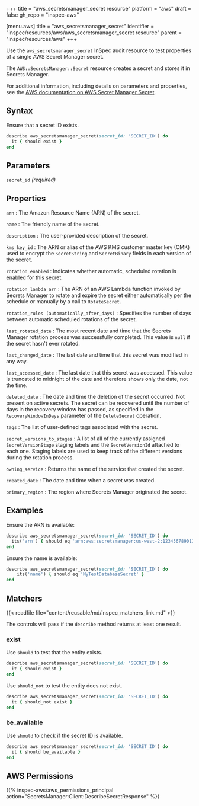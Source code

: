 +++
title = "aws_secretsmanager_secret resource"
platform = "aws"
draft = false
gh_repo = "inspec-aws"

[menu.aws]
title = "aws_secretsmanager_secret"
identifier = "inspec/resources/aws/aws_secretsmanager_secret resource"
parent = "inspec/resources/aws"
+++

Use the `aws_secretsmanager_secret` InSpec audit resource to test properties of a single AWS Secret Manager secret.

The `AWS::SecretsManager::Secret` resource creates a secret and stores it in Secrets Manager.

For additional information, including details on parameters and properties, see the [AWS documentation on AWS Secret Manager Secret](https://docs.aws.amazon.com/AWSCloudFormation/latest/UserGuide/aws-resource-secretsmanager-secret.html).

## Syntax

Ensure that a secret ID exists.

```ruby
describe aws_secretsmanager_secret(secret_id: 'SECRET_ID') do
  it { should exist }
end
```

## Parameters

`secret_id` _(required)_

## Properties

`arn`
: The Amazon Resource Name (ARN) of the secret.

`name`
: The friendly name of the secret.

`description`
: The user-provided description of the secret.

`kms_key_id`
: The ARN or alias of the AWS KMS customer master key (CMK) used to encrypt the `SecretString` and `SecretBinary` fields in each version of the secret.

`rotation_enabled`
: Indicates whether automatic, scheduled rotation is enabled for this secret.

`rotation_lambda_arn`
: The ARN of an AWS Lambda function invoked by Secrets Manager to rotate and expire the secret either automatically per the schedule or manually by a call to `RotateSecret`.

`rotation_rules (automatically_after_days)`
: Specifies the number of days between automatic scheduled rotations of the secret.

`last_rotated_date`
: The most recent date and time that the Secrets Manager rotation process was successfully completed. This value is `null` if the secret hasn't ever rotated.

`last_changed_date`
: The last date and time that this secret was modified in any way.

`last_accessed_date`
: The last date that this secret was accessed. This value is truncated to midnight of the date and therefore shows only the date, not the time.

`deleted_date`
: The date and time the deletion of the secret occurred. Not present on active secrets. The secret can be recovered until the number of days in the recovery window has passed, as specified in the `RecoveryWindowInDays` parameter of the `DeleteSecret` operation.

`tags`
: The list of user-defined tags associated with the secret.

`secret_versions_to_stages`
: A list of all of the currently assigned `SecretVersionStage` staging labels and the `SecretVersionId` attached to each one. Staging labels are used to keep track of the different versions during the rotation process.

`owning_service`
: Returns the name of the service that created the secret.

`created_date`
: The date and time when a secret was created.

`primary_region`
: The region where Secrets Manager originated the secret.

## Examples

Ensure the ARN is available:

```ruby
describe aws_secretsmanager_secret(secret_id: 'SECRET_ID') do
  its('arn') { should eq 'arn:aws:secretsmanager:us-west-2:123456789012:secret:MyTestDatabaseSecret-a1b2c3' }
end
```

Ensure the name is available:

```ruby
describe aws_secretsmanager_secret(secret_id: 'SECRET_ID') do
    its('name') { should eq 'MyTestDatabaseSecret' }
end
```

## Matchers

{{< readfile file="content/reusable/md/inspec_matchers_link.md" >}}

The controls will pass if the `describe` method returns at least one result.

### exist

Use `should` to test that the entity exists.

```ruby
describe aws_secretsmanager_secret(secret_id: 'SECRET_ID') do
  it { should exist }
end
```

Use `should_not` to test the entity does not exist.

```ruby
describe aws_secretsmanager_secret(secret_id: 'SECRET_ID') do
  it { should_not exist }
end
```

### be_available

Use `should` to check if the secret ID is available.

```ruby
describe aws_secretsmanager_secret(secret_id: 'SECRET_ID') do
  it { should be_available }
end
```

## AWS Permissions

{{% inspec-aws/aws_permissions_principal action="SecretsManager:Client:DescribeSecretResponse" %}}
